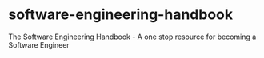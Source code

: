 # software-engineering-handbook
The Software Engineering Handbook - A one stop resource for becoming a Software Engineer
